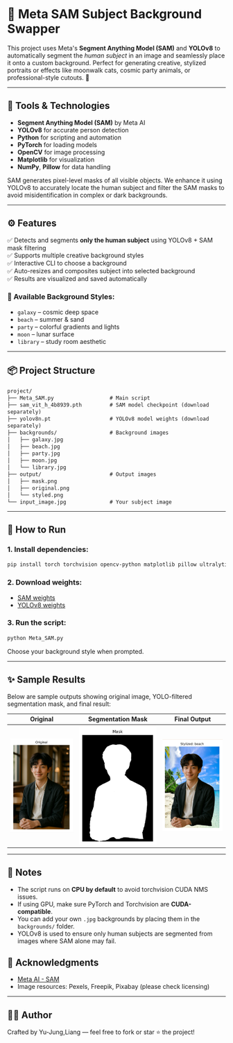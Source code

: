 # 🎨 Meta SAM Subject Background Swapper

This project uses Meta's **Segment Anything Model (SAM)** and **YOLOv8** to automatically segment the *human subject* in an image and seamlessly place it onto a custom background. Perfect for generating creative, stylized portraits or effects like moonwalk cats, cosmic party animals, or professional-style cutouts. 🚀

---

## 🧰 Tools & Technologies
- **Segment Anything Model (SAM)** by Meta AI
- **YOLOv8** for accurate person detection
- **Python** for scripting and automation
- **PyTorch** for loading models
- **OpenCV** for image processing
- **Matplotlib** for visualization
- **NumPy**, **Pillow** for data handling

SAM generates pixel-level masks of all visible objects. We enhance it using YOLOv8 to accurately locate the human subject and filter the SAM masks to avoid misidentification in complex or dark backgrounds.

---

## ⚙️ Features
✅ Detects and segments **only the human subject** using YOLOv8 + SAM mask filtering  
✅ Supports multiple creative background styles  
✅ Interactive CLI to choose a background  
✅ Auto-resizes and composites subject into selected background  
✅ Results are visualized and saved automatically  

### 🎨 Available Background Styles:
- `galaxy` – cosmic deep space
- `beach` – summer & sand
- `party` – colorful gradients and lights
- `moon` – lunar surface
- `library` – study room aesthetic

---

## 📦 Project Structure
```
project/
├── Meta_SAM.py                  # Main script
├── sam_vit_h_4b8939.pth         # SAM model checkpoint (download separately)
├── yolov8n.pt                   # YOLOv8 model weights (download separately)
├── backgrounds/                 # Background images
│   ├── galaxy.jpg
│   ├── beach.jpg
│   ├── party.jpg
│   ├── moon.jpg
│   └── library.jpg
├── output/                      # Output images
│   ├── mask.png
│   ├── original.png
│   └── styled.png
└── input_image.jpg              # Your subject image
```

---

## 🚀 How to Run

### 1. Install dependencies:
```bash
pip install torch torchvision opencv-python matplotlib pillow ultralytics
```

### 2. Download weights:
- [SAM weights](https://github.com/facebookresearch/segment-anything)
- [YOLOv8 weights](https://github.com/ultralytics/ultralytics)

### 3. Run the script:
```bash
python Meta_SAM.py
```
Choose your background style when prompted.

---

## ✨ Sample Results
Below are sample outputs showing original image, YOLO-filtered segmentation mask, and final result:

| Original | Segmentation Mask | Final Output |
|----------|-------------------|---------------|
| ![](https://github.com/amberyliang/MetaSAM-background-swapper/blob/main/output/original.png) | ![](https://github.com/amberyliang/MetaSAM-background-swapper/blob/main/output/mask.png) | ![](https://github.com/amberyliang/MetaSAM-background-swapper/blob/main/output/styled.png) |

---

## 📌 Notes
- The script runs on **CPU by default** to avoid torchvision CUDA NMS issues.
- If using GPU, make sure PyTorch and Torchvision are **CUDA-compatible**.
- You can add your own `.jpg` backgrounds by placing them in the `backgrounds/` folder.
- YOLOv8 is used to ensure only human subjects are segmented from images where SAM alone may fail.


## 🙏 Acknowledgments

* [Meta AI - SAM](https://github.com/facebookresearch/segment-anything)
* Image resources: Pexels, Freepik, Pixabay (please check licensing)

---

## 👩‍💻 Author

Crafted by Yu-Jung,Liang — feel free to fork or star ⭐ the project!
